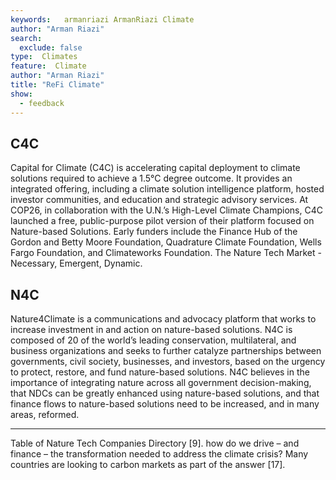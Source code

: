 ```yaml
---
keywords:   armanriazi ArmanRiazi Climate
author: "Arman Riazi"
search:
  exclude: false
type:  Climates
feature:  Climate
author: "Arman Riazi"
title: "ReFi Climate"
show:
  - feedback
---
```


## C4C

Capital for Climate (C4C) is accelerating capital deployment to climate solutions required to achieve a 1.5°C degree outcome. It provides an integrated offering, including a climate solution intelligence platform, hosted investor communities, and education and strategic advisory services. At COP26, in collaboration with the U.N.’s High-Level Climate Champions, C4C launched a free, public-purpose pilot version of their platform focused on Nature-based Solutions. Early funders include the Finance Hub of the Gordon and Betty Moore Foundation, Quadrature Climate Foundation, Wells Fargo Foundation, and Climateworks Foundation.
The Nature Tech Market - Necessary, Emergent, Dynamic.

## N4C 

Nature4Climate is a communications and advocacy platform that works to increase investment in and action on nature-based solutions. N4C is composed of 20 of the world’s leading conservation, multilateral, and business organizations and seeks to further catalyze partnerships between governments, civil society, businesses, and investors, based on the urgency to protect, restore, and fund nature-based solutions. N4C believes in the importance of integrating nature across all government decision-making, that NDCs can be greatly enhanced using nature-based solutions, and that finance flows to nature-based solutions need to be increased, and in many areas, reformed.

---

Table of Nature Tech Companies Directory [9].
how do we drive – and finance – the transformation needed to address the climate crisis? Many countries are looking to carbon markets as part of the answer [17].